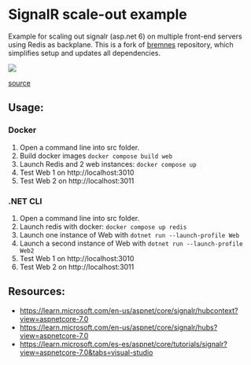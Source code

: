 # SignalR scale-out example

Example for scaling out signalr (asp.net 6) on multiple front-end servers using Redis as backplane. 
This is a fork of [bremnes](https://github.com/bremnes/signalr-scale-out) repository, which simplifies setup and updates all dependencies.

![](https://docs.microsoft.com/en-us/aspnet/signalr/overview/performance/scaleout-in-signalr/_static/image2.png)

[source](https://docs.microsoft.com/en-us/aspnet/signalr/overview/performance/scaleout-in-signalr)

## Usage:

### Docker
1. Open a command line into src folder.
2. Build docker images `docker compose build web`
3. Launch Redis and 2 web instances: `docker compose up`
4. Test Web 1 on http://localhost:3010
5. Test Web 2 on http://localhost:3011

### .NET CLI
1. Open a command line into src folder.
2. Launch redis with docker: `docker compose up redis`
3. Launch one instance of Web with `dotnet run --launch-profile Web`
4. Launch a second instance of Web with `dotnet run --launch-profile Web2`
5. Test Web 1 on http://localhost:3010
6. Test Web 2 on http://localhost:3011

## Resources:
- https://learn.microsoft.com/en-us/aspnet/core/signalr/hubcontext?view=aspnetcore-7.0
- https://learn.microsoft.com/en-us/aspnet/core/signalr/hubs?view=aspnetcore-7.0
- https://learn.microsoft.com/es-es/aspnet/core/tutorials/signalr?view=aspnetcore-7.0&tabs=visual-studio
